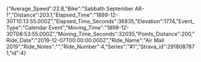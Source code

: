 {"Average_Speed":22.8,"Bike":"Sabbath September AR-1","Distance":203.1,"Elapsed_Time":"1899-12-30T10:13:55.000Z","Elapsed_Time_Seconds":36835,"Elevation":1774,"Event_Type":"Calendar Event","Moving_Time":"1899-12-30T08:53:55.000Z","Moving_Time_Seconds":32035,"Points_Distance":200,"Ride_Date":"2019-12-07T00:00:00.000Z","Ride_Name":"Air Mail 2019","Ride_Notes":"","Ride_Number":4,"Series":"#1","Strava_id":2918087871,"id":4}